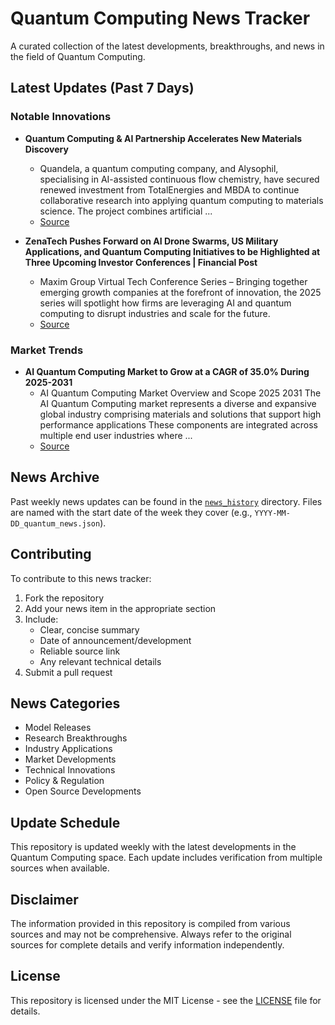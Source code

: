 # Quantum Computing News Tracker

A curated collection of the latest developments, breakthroughs, and news in the field of Quantum Computing.

## Latest Updates (Past 7 Days)


### Notable Innovations

- **Quantum Computing & AI Partnership Accelerates New Materials Discovery**
  - Quandela, a quantum computing company, and Alysophil, specialising in AI-assisted continuous flow chemistry, have secured renewed investment from TotalEnergies and MBDA to continue collaborative research into applying quantum computing to materials science. The project combines artificial ...
  - [Source](https://quantumzeitgeist.com/quantum-computing-ai-partnership-accelerates-new-materials-discovery/)

- **ZenaTech Pushes Forward on AI Drone Swarms, US Military Applications, and Quantum Computing Initiatives to be Highlighted at Three Upcoming Investor Conferences | Financial Post**
  - Maxim Group Virtual Tech Conference Series – Bringing together emerging growth companies at the forefront of innovation, the 2025 series will spotlight how firms are leveraging AI and quantum computing to disrupt industries and scale for the future.
  - [Source](https://financialpost.com/globe-newswire/zenatech-pushes-forward-on-ai-drone-swarms-us-military-applications-and-quantum-computing-initiatives-to-be-highlighted-at-three-upcoming-investor-conferences)

### Market Trends

- **AI Quantum Computing Market to Grow at a CAGR of 35.0% During 2025-2031**
  - AI Quantum Computing Market Overview and Scope 2025 2031 The AI Quantum Computing market represents a diverse and expansive global industry comprising materials and solutions that support high performance applications These components are integrated across multiple end user industries where ...
  - [Source](https://www.openpr.com/news/4055763/ai-quantum-computing-market-to-grow-at-a-cagr-of-35-0-during)


## News Archive

Past weekly news updates can be found in the [`news_history`](./news_history/) directory. Files are named with the start date of the week they cover (e.g., `YYYY-MM-DD_quantum_news.json`).

## Contributing

To contribute to this news tracker:
1. Fork the repository
2. Add your news item in the appropriate section
3. Include:
   - Clear, concise summary
   - Date of announcement/development
   - Reliable source link
   - Any relevant technical details
4. Submit a pull request

## News Categories

- Model Releases
- Research Breakthroughs
- Industry Applications
- Market Developments
- Technical Innovations
- Policy & Regulation
- Open Source Developments

## Update Schedule

This repository is updated weekly with the latest developments in the Quantum Computing space. Each update includes verification from multiple sources when available.

## Disclaimer

The information provided in this repository is compiled from various sources and may not be comprehensive. Always refer to the original sources for complete details and verify information independently.

## License

This repository is licensed under the MIT License - see the [LICENSE](LICENSE) file for details.
